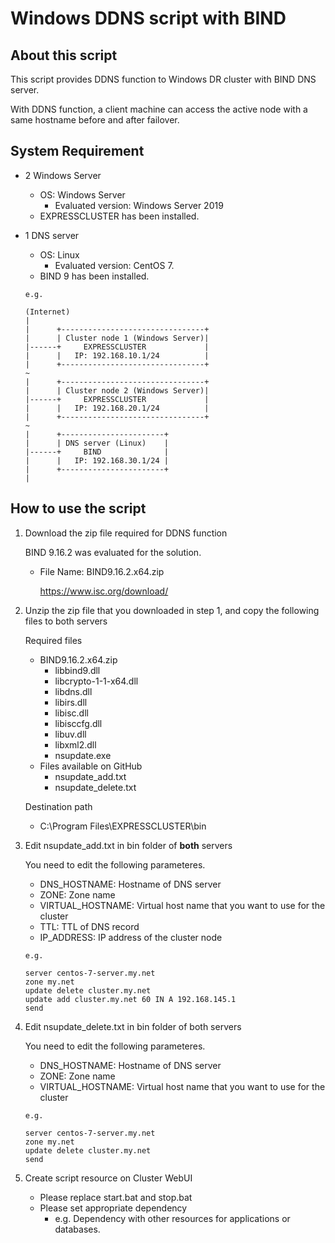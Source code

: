 # Windows DDNS script with BIND

## About this script

This script provides DDNS function to Windows DR cluster with BIND DNS server.

With DDNS function, a client machine can access the active node with a same hostname before and after failover.

## System Requirement

- 2 Windows Server
  - OS: Windows Server
    - Evaluated version: Windows Server 2019
  - EXPRESSCLUSTER has been installed.
- 1 DNS server
  - OS: Linux
    - Evaluated version: CentOS 7.
  - BIND 9 has been installed.

  ```
  e.g. 

  (Internet)
  |
  |      +--------------------------------+
  |      | Cluster node 1 (Windows Server)|
  |------+     EXPRESSCLUSTER             |
  |      |   IP: 192.168.10.1/24          |
  |      +--------------------------------+
  ~
  |      +--------------------------------+
  |      | Cluster node 2 (Windows Server)|
  |------+     EXPRESSCLUSTER             |
  |      |   IP: 192.168.20.1/24          |
  |      +--------------------------------+
  ~
  |      +-----------------------+
  |      | DNS server (Linux)    |
  |------+     BIND              |
  |      |   IP: 192.168.30.1/24 |
  |      +-----------------------+
  |
  ```

## How to use the script

1. Download the zip file required for DDNS function
  
    BIND 9.16.2 was evaluated for the solution.
    - File Name: BIND9.16.2.x64.zip

      https://www.isc.org/download/

2. Unzip the zip file that you downloaded in step 1, and copy the following files to both servers
    
    Required files
    - BIND9.16.2.x64.zip
      - libbind9.dll
      - libcrypto-1-1-x64.dll
      - libdns.dll
      - libirs.dll
      - libisc.dll
      - libisccfg.dll
      - libuv.dll
      - libxml2.dll
      - nsupdate.exe
    - Files available on GitHub
      - nsupdate_add.txt
      - nsupdate_delete.txt

    Destination path
    - C:\Program Files\EXPRESSCLUSTER\bin

3. Edit nsupdate_add.txt in bin folder of **both** servers
    
    You need to edit the following parameteres.
    - DNS_HOSTNAME: Hostname of DNS server
    - ZONE: Zone name
    - VIRTUAL_HOSTNAME: Virtual host name that you want to use for the cluster
    - TTL: TTL of DNS record
    - IP_ADDRESS: IP address of the cluster node

    ```
    e.g. 

    server centos-7-server.my.net
    zone my.net
    update delete cluster.my.net
    update add cluster.my.net 60 IN A 192.168.145.1
    send
    ```

4. Edit nsupdate_delete.txt in bin folder of both servers

    You need to edit the following parameteres.
    - DNS_HOSTNAME: Hostname of DNS server
    - ZONE: Zone name
    - VIRTUAL_HOSTNAME: Virtual host name that you want to use for the cluster

    ```
    e.g. 

    server centos-7-server.my.net
    zone my.net
    update delete cluster.my.net
    send
    ```

5. Create script resource on Cluster WebUI

    - Please replace start.bat and stop.bat
    - Please set appropriate dependency
      - e.g. Dependency with other resources for applications or databases.